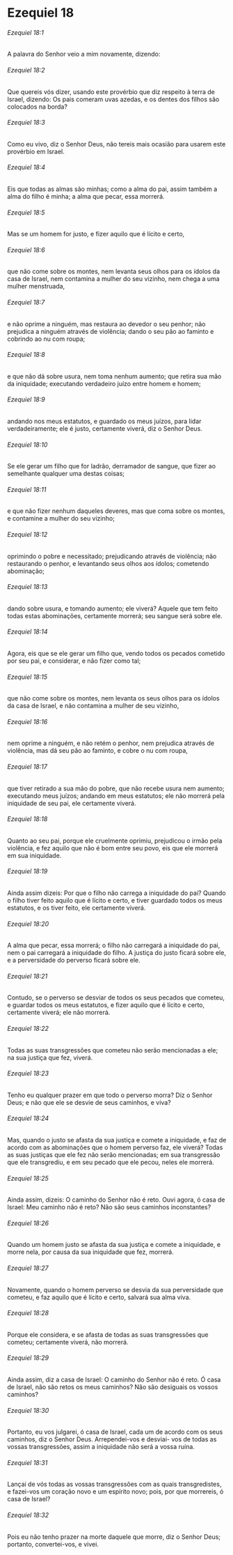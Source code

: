 # Ezequiel 18

###### Ezequiel 18:1

A palavra do Senhor veio a mim novamente, dizendo:

###### Ezequiel 18:2

Que quereis vós dizer, usando este provérbio que diz respeito à terra de Israel, dizendo: Os pais comeram uvas azedas, e os dentes dos filhos são colocados na borda?

###### Ezequiel 18:3

Como eu vivo, diz o Senhor Deus, não tereis mais ocasião para usarem este provérbio em Israel.

###### Ezequiel 18:4

Eis que todas as almas são minhas; como a alma do pai, assim também a alma do filho é minha; a alma que pecar, essa morrerá.

###### Ezequiel 18:5

Mas se um homem for justo, e fizer aquilo que é lícito e certo,

###### Ezequiel 18:6

que não come sobre os montes, nem levanta seus olhos para os ídolos da casa de Israel, nem contamina a mulher do seu vizinho, nem chega a uma mulher menstruada,

###### Ezequiel 18:7

e não oprime a ninguém, mas restaura ao devedor o seu penhor; não prejudica a ninguém através de violência; dando o seu pão ao faminto e cobrindo ao nu com roupa;

###### Ezequiel 18:8

e que não dá sobre usura, nem toma nenhum aumento; que retira sua mão da iniquidade; executando verdadeiro juízo entre homem e homem;

###### Ezequiel 18:9

andando nos meus estatutos, e guardado os meus juízos, para lidar verdadeiramente; ele é justo, certamente viverá, diz o Senhor Deus.

###### Ezequiel 18:10

Se ele gerar um filho que for ladrão, derramador de sangue, que fizer ao semelhante qualquer uma destas coisas;

###### Ezequiel 18:11

e que não fizer nenhum daqueles deveres, mas que coma sobre os montes, e contamine a mulher do seu vizinho;

###### Ezequiel 18:12

oprimindo o pobre e necessitado; prejudicando através de violência; não restaurando o penhor, e levantando seus olhos aos ídolos; cometendo abominação;

###### Ezequiel 18:13

dando sobre usura, e tomando aumento; ele viverá? Aquele que tem feito todas estas abominações, certamente morrerá; seu sangue será sobre ele.

###### Ezequiel 18:14

Agora, eis que se ele gerar um filho que, vendo todos os pecados cometido por seu pai, e considerar, e não fizer como tal;

###### Ezequiel 18:15

que não come sobre os montes, nem levanta os seus olhos para os ídolos da casa de Israel, e não contamina a mulher de seu vizinho,

###### Ezequiel 18:16

nem oprime a ninguém, e não retém o penhor, nem prejudica através de violência, mas dá seu pão ao faminto, e cobre o nu com roupa,

###### Ezequiel 18:17

que tiver retirado a sua mão do pobre, que não recebe usura nem aumento; executando meus juízos; andando em meus estatutos; ele não morrerá pela iniquidade de seu pai, ele certamente viverá.

###### Ezequiel 18:18

Quanto ao seu pai, porque ele cruelmente oprimiu, prejudicou o irmão pela violência, e fez aquilo que não é bom entre seu povo, eis que ele morrerá em sua iniquidade.

###### Ezequiel 18:19

Ainda assim dizeis: Por que o filho não carrega a iniquidade do pai? Quando o filho tiver feito aquilo que é lícito e certo, e tiver guardado todos os meus estatutos, e os tiver feito, ele certamente viverá.

###### Ezequiel 18:20

A alma que pecar, essa morrerá; o filho não carregará a iniquidade do pai, nem o pai carregará a iniquidade do filho. A justiça do justo ficará sobre ele, e a perversidade do perverso ficará sobre ele.

###### Ezequiel 18:21

Contudo, se o perverso se desviar de todos os seus pecados que cometeu, e guardar todos os meus estatutos, e fizer aquilo que é lícito e certo, certamente viverá; ele não morrerá.

###### Ezequiel 18:22

Todas as suas transgressões que cometeu não serão mencionadas a ele; na sua justiça que fez, viverá.

###### Ezequiel 18:23

Tenho eu qualquer prazer em que todo o perverso morra? Diz o Senhor Deus; e não que ele se desvie de seus caminhos, e viva?

###### Ezequiel 18:24

Mas, quando o justo se afasta da sua justiça e comete a iniquidade, e faz de acordo com as abominações que o homem perverso faz, ele viverá? Todas as suas justiças que ele fez não serão mencionadas; em sua transgressão que ele transgrediu, e em seu pecado que ele pecou, neles ele morrerá.

###### Ezequiel 18:25

Ainda assim, dizeis: O caminho do Senhor não é reto. Ouvi agora, ó casa de Israel: Meu caminho não é reto? Não são seus caminhos inconstantes?

###### Ezequiel 18:26

Quando um homem justo se afasta da sua justiça e comete a iniquidade, e morre nela, por causa da sua iniquidade que fez, morrerá.

###### Ezequiel 18:27

Novamente, quando o homem perverso se desvia da sua perversidade que cometeu, e faz aquilo que é lícito e certo, salvará sua alma viva.

###### Ezequiel 18:28

Porque ele considera, e se afasta de todas as suas transgressões que cometeu; certamente viverá, não morrerá.

###### Ezequiel 18:29

Ainda assim, diz a casa de Israel: O caminho do Senhor não é reto. Ó casa de Israel, não são retos os meus caminhos? Não são desiguais os vossos caminhos?

###### Ezequiel 18:30

Portanto, eu vos julgarei, ó casa de Israel, cada um de acordo com os seus caminhos, diz o Senhor Deus. Arrependei-vos e desviai- vos de todas as vossas transgressões, assim a iniquidade não será a vossa ruína.

###### Ezequiel 18:31

Lançai de vós todas as vossas transgressões com as quais transgredistes, e fazei-vos um coração novo e um espírito novo; pois, por que morrereis, ó casa de Israel?

###### Ezequiel 18:32

Pois eu não tenho prazer na morte daquele que morre, diz o Senhor Deus; portanto, convertei-vos, e vivei.


